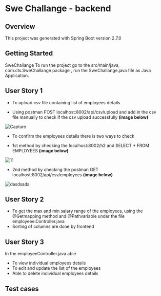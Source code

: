 # Swe Challange - backend

## Overview

This project was generated with Spring Boot version 2.7.0

## Getting Started 
SweChallange
To run the project go to the src/main/java, com.cts.SweChallange package , run the SweChallange.java file as Java Application.

## User Story 1 

- To upload csv file containing list of employees details 

- Using postman POST localhost:8002/api/csv/upload and add in the csv file manually to check if the csv upload successfully **(image below)**

![Capture](https://user-images.githubusercontent.com/71129999/174008245-5fd0b790-dc75-45bc-828f-f723925189fd.PNG)


- To confirm the employees details there is two ways to check 

- 1st method by checking the localhost:8002/h2 and SELECT * FROM EMPLOYEES **(image below)**

![11](https://user-images.githubusercontent.com/71129999/174016479-b1c4435a-6792-4801-8433-74a61b4c4b93.PNG)

- 2nd method by checking the postman GET localhost:8002/api/csv/employees **(image below)**

![dasdsada](https://user-images.githubusercontent.com/71129999/174016788-bd98f240-a1e6-469a-887f-2b16775cbe9d.PNG)

## User Story 2 

- To get the max and min salary range of the employees, using the @Getmapping method and @Pathvariable under the file employeee.Controller.java
- Sorting of columns are done by frontend 

## User Story 3 

In the employeeController.java able
- To view individual employees details 
- To edit and update the list of the employees 
- Able to delete individual employees details

## Test cases 

